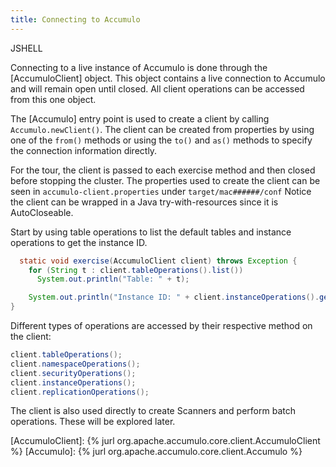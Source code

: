 ```yaml
---
title: Connecting to Accumulo
---
```


JSHELL

Connecting to a live instance of Accumulo is done through the [AccumuloClient] object.  This object contains a live connection
to Accumulo and will remain open until closed.  All client operations can be accessed from this one object.

The [Accumulo] entry point is used to create a client by calling ```Accumulo.newClient()```.  The client can
be created from properties by using one of the ```from()``` methods or using the ```to()``` and ```as()``` methods
to specify the connection information directly.

For the tour, the client is passed to each exercise method and then closed before stopping the cluster.
The properties used to create the client can be seen in ```accumulo-client.properties``` under ```target/mac######/conf```
Notice the client can be wrapped in a Java try-with-resources since it is AutoCloseable.

Start by using table operations to list the default tables and instance operations to get the instance ID.
```java
  static void exercise(AccumuloClient client) throws Exception {
    for (String t : client.tableOperations().list())
      System.out.println("Table: " + t);

    System.out.println("Instance ID: " + client.instanceOperations().getInstanceID());
}
```

Different types of operations are accessed by their respective method on the client:
```java
client.tableOperations();
client.namespaceOperations();
client.securityOperations();
client.instanceOperations();
client.replicationOperations();
```

The client is also used directly to create Scanners and perform batch operations.  These will be explored later.

[AccumuloClient]: {% jurl org.apache.accumulo.core.client.AccumuloClient %}
[Accumulo]: {% jurl org.apache.accumulo.core.client.Accumulo %}
